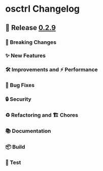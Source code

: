 # osctrl Changelog

## 🔖 Release [0.2.9](https://github.com/jmpsec/osctrl/releases/tag/v0.2.9)

### 🚨 Breaking Changes

### ✨ New Features

### 🛠 Improvements and ⚡️ Performance

### 🐛 Bug Fixes

### 🔒 Security

### ♻️ Refactoring and 🏗 Chores

### 📚 Documentation

### 📦 Build

### 🚦 Test
